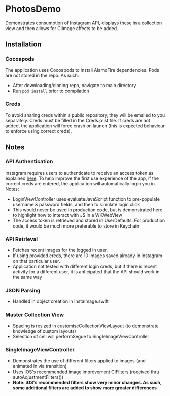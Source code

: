 # PhotosDemo

Demonstrates consumption of Instagram API, displays these in a collection view and then allows for CIImage affects to be added.

## Installation

### Cocoapods

The application uses Cocoapods to install AlamoFire dependencies. Pods are not stored in the repo. As such:

- After downloading/cloning repo, navigate to main directory
- Run ```pod install``` prior to compilation

### Creds

To avoid sharing creds within a public repository, they will be emailed to you separately. Creds must be filled in the Creds.plist file. If creds are not added, the application will force crash on launch (this is expected behaviour to enforce using correct creds).

## Notes

### API Authentication

Instagram requires users to authenticate to receive an access token as explained [here](https://www.instagram.com/developer/authentication/). To help improve the first use experience of the app, if the correct creds are entered, the application will automatically login you in. Notes:

- LoginViewController uses evaluateJavaScript function to pre-populate username & password fields, and then to simulate login click
- This would never be used in production code, but is demonstrated here to highlight how to interact with JS in a WKWebView
- The access token is retrieved and stored in UserDefaults. For production code, it would be much more preferable to store in Keychain

### API Retrieval

- Fetches recent images for the logged in user.
- If using provided creds, there are 10 images saved already in Instagram on that particular user.
- Application not tested with different login creds, but if there is recent activity for a different user, it is anticipated that the API should work in the same way

### JSON Parsing

- Handled in object creation in InstaImage.swift

### Master Collection View

- Spacing is resized in customiseCollectionViewLayout (to demonstrate knowledge of custom layouts)
- Selection of cell will performSegue to SingleImageViewController

### SingleImageViewController

- Demonstrates the use of different filters applied to images (and animated in via transition)
- Uses iOS's recommended image improvement CIFilters (received thru autoAdjustmentFilters())
- **Note: iOS's recommended filters show very minor changes. As such, some additional filters are added to show more greater differences**
